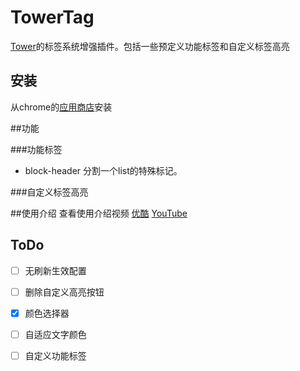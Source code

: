 # TowerTag
[Tower](https://tower.im/)的标签系统增强插件。包括一些预定义功能标签和自定义标签高亮

## 安装

从chrome的[应用商店](https://chrome.google.com/webstore/detail/tower-tag/pkdloleicnhgciodnffcfeimpoialjai?hl=en-US)安装

##功能

###功能标签

* block-header  分割一个list的特殊标记。

###自定义标签高亮

##使用介绍
查看使用介绍视频
[优酷](http://v.youku.com/v_show/id_XMTYyMTg5NTA5Mg==.html)
[YouTube](https://youtu.be/-aSaQKS9-Lc)

## ToDo

* [ ] 无刷新生效配置
* [ ] 删除自定义高亮按钮
* [x] 颜色选择器
* [ ] 自适应文字颜色
* [ ] 自定义功能标签



